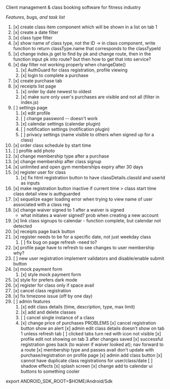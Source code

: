 Client management & class booking software for fitness industry


*Features, bugs, and task list*

1. [x] create class item component which will be shown in a list on tab 1
2. [x] create a date filter
3. [x] class type filter
4. [x] show name of class type, not the ID -> in class component, write function to return classType.name that corresponds to the classTypeId
5. [x] change index.js get to find by pk and change route, then in the function input pk into route? but then how to get that into service?
6. [x] day filter not working properly when changeDate()
   1. [x] AuthGuard for class registration, profile viewing
   2. [x] login to complete a purchase
7. [x] create purchase tab
8. [x] receipts list page 
   1. [x] order by date newest to oldest
   2. [x] make sure only user's purchases are visible and not all (filter in index.js)
9. [ ] settings page
   1. [x] edit profile 
   2. [ ] change password -- doesn't work
   3. [x] calendar settings (calendar plugin)
   4. [ ] notification settings (notification plugin)
   5. [ ] privacy settings (name visible to others when signed up for a class)
10. [x] order class schedule by start time
11. [ ] profile add photo
12. [x] change membership type after a purchase
13. [x] change membership after class signup
14. [x] unlimited and open gym memberships expiry after 30 days
15. [x] register user for class
    1. [x] fix html registration button to have classDetails.classId and userId as inputs
16. [x] make registration button inactive if current time > class start time class detail view is authguarded
17. [x] sequelize eager loading error when trying to view name of user associated with a class reg
18. [x] change waiver signed to 1 after a waiver is signed
    - what initiates a waiver signed? prob when creating a new account
19. [x] link class signups to calendar - function complete, but calendar not detected
20. [x] receipts page back button
21. [x] register needs to be for a specific date, not just weekday class
    1. [ ] fix bug on page refresh -need to?
22. [x] profile page have to refresh to see changes to user membership why?
23. [ ] new user registration implement validators and disable/enable submit button
24. [x] mock payment form
    1. [x] style mock payment form
25. [x] style for prefers dark mode
26. [x] register for class only if space avail
27. [x] cancel class registration
28. [x] fix timezone issue (off by one day)
29. [ ] admin features
    1. [x] edit class details (time, description, type, max limit)
    2. [x] add and delete classes
    3. [ ] cancel single instance of a class
    4. [x] change price of purchases
 PROBLEMS
[x] cancel registration button show an alert
[x] admin edit class details doesn't show on tab 1 unless refresh tab
[ ] clicked tabs turn red with icon not visible
[x] profile edit not showing on tab 3 after changes saved
[x] successful registration goes back (to waiver if waiver looked at); nav forward to a route
[x] membership type and passes avail don't update with purchase/registration on profile page
[x] admin add class button
[x] cannot have duplicate class registrations for user/class/date
[ ] shadow effects
[x] splash screen
[x] change add to calendar ui buttons to something cooler

export ANDROID_SDK_ROOT=$HOME/Android/Sdk
